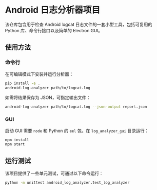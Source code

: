 # Android 日志分析器项目

该仓库包含用于检查 Android logcat 日志文件的一套小型工具，包括可复用的 Python 库、命令行接口以及简单的 Electron GUI。

## 使用方法

### 命令行
在可编辑模式下安装并运行分析器：
```bash
pip install -e .
android-log-analyzer path/to/logcat.log
```

如需将结果保存为 JSON，可指定输出文件：
```bash
android-log-analyzer path/to/logcat.log --json-output report.json
```

### GUI
启动 GUI 需要 `node` 和 Python 的 `eel` 包。在 `log_analyzer_gui` 目录运行：
```bash
npm install
npm start
```

## 运行测试

该项目提供了一些单元测试，可通过以下命令运行：
```bash
python -m unittest android_log_analyzer.test_log_analyzer
```
